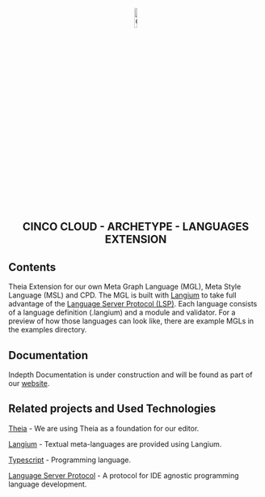 <div align='center'>

<br />

<img src="https://gitlab.com/scce/cinco-cloud/-/raw/main/docs/vuepress/src/.vuepress/public/assets/cinco_cloud_logo.png" width="10%" alt="Cinco Cloud Logo" />

<h2>CINCO CLOUD - ARCHETYPE - LANGUAGES EXTENSION</h2>

</div>

## Contents

Theia Extension for our own Meta Graph Language (MGL), Meta Style Language (MSL) and CPD. The MGL is built with [Langium][langium] to take full advantage of the [Language Server Protocol (LSP)][lsp].
Each language consists of a language definition (.langium) and a module and validator.
For a preview of how those languages can look like, there are example MGLs in the examples directory.

## Documentation

Indepth Documentation is under construction and will be found as part of our [website](https://scce.gitlab.io/cinco-cloud/).

## Related projects and Used Technologies

[Theia][theia] - We are using Theia as a foundation for our editor.

[Langium][langium] - Textual meta-languages are provided using Langium.

[Typescript][typescript] - Programming language.

[Language Server Protocol][lsp] - A protocol for IDE agnostic programming language development.

[//]: # "Source definitions"
[theia]: https://github.com/eclipse-theia/theia "Theia"
[langium]: https://langium.org/ "Langium"
[typescript]: https://www.typescriptlang.org/ "Typescript"
[lsp]: https://microsoft.github.io/language-server-protocol/ "Language Server Protocol"
